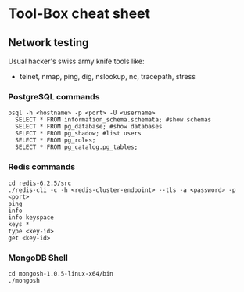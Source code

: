 # Tool-Box cheat sheet

## Network testing
Usual hacker's swiss army knife tools like:
* telnet, nmap, ping, dig, nslookup, nc, tracepath, stress

### PostgreSQL commands
```
psql -h <hostname> -p <port> -U <username>
  SELECT * FROM information_schema.schemata; #show schemas
  SELECT * FROM pg_database; #show databases
  SELECT * FROM pg_shadow; #list users 
  SELECT * FROM pg_roles;
  SELECT * FROM pg_catalog.pg_tables;
```

### Redis commands
```
cd redis-6.2.5/src
./redis-cli -c -h <redis-cluster-endpoint> --tls -a <password> -p <port>
ping
info 
info keyspace
keys *
type <key-id>
get <key-id>
```

### MongoDB Shell
```
cd mongosh-1.0.5-linux-x64/bin
./mongosh 
```